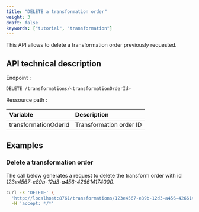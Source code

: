 ```yaml
---
title: "DELETE a transformation order"
weight: 3
draft: false
keywords: ["tutorial", "transformation"]
---
```


This API allows to delete a transformation order previously requested.

## API technical description

Endpoint :
```bash
DELETE /transformations/<transformationOrderId>
```

Ressource path :

| Variable             | Description             |
| :------------------- | :---------------------- |
| transformationOderId | Transformation order ID |

## Examples

### Delete a transformation order

The call below generates a request to delete the transform order with id _123e4567-e89b-12d3-a456-426614174000_.

```bash
curl -X 'DELETE' \
  'http://localhost:8761/transformations/123e4567-e89b-12d3-a456-426614174000' \
  -H 'accept: */*'
```
